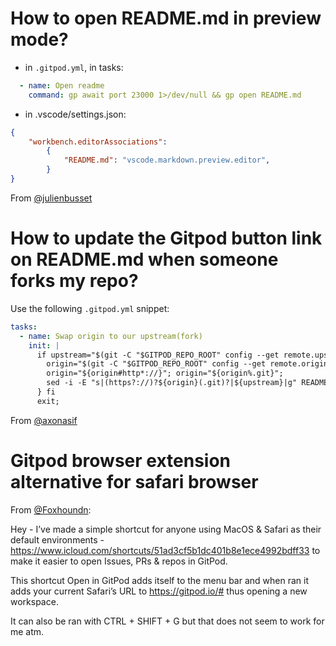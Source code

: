 # How to open README.md in preview mode?

- in `.gitpod.yml`, in tasks:
```yaml
  - name: Open readme
    command: gp await port 23000 1>/dev/null && gp open README.md
```
- in .vscode/settings.json:
```json
{
    "workbench.editorAssociations": 
        {
            "README.md": "vscode.markdown.preview.editor",
        }
}
```

From [@julienbusset](https://github.com/julienbusset)

# How to update the Gitpod button link on README.md when someone forks my repo?

Use the following `.gitpod.yml` snippet:
```yaml
tasks:
  - name: Swap origin to our upstream(fork)
    init: |
      if upstream="$(git -C "$GITPOD_REPO_ROOT" config --get remote.upstream.url)"; then {
        origin="$(git -C "$GITPOD_REPO_ROOT" config --get remote.origin.url)";
        origin="${origin#http*://}"; origin="${origin%.git}";
        sed -i -E "s|(https?://)?${origin}(.git)?|${upstream}|g" README.md
      } fi
      exit;
```

From [@axonasif](https://github.com/axonasif)

# Gitpod browser extension alternative for safari browser

From [@Foxhoundn](https://github.com/Foxhoundn):

Hey - I’ve made a simple shortcut for anyone using MacOS & Safari as their default environments - https://www.icloud.com/shortcuts/51ad3cf5b1dc401b8e1ece4992bdff33 to make it easier to open Issues, PRs & repos in GitPod.

This shortcut Open in GitPod adds itself to the menu bar and when ran it adds your current Safari’s URL to https://gitpod.io/# thus opening a new workspace. 

It can also be ran with CTRL + SHIFT + G  but that does not seem to work for me atm.
